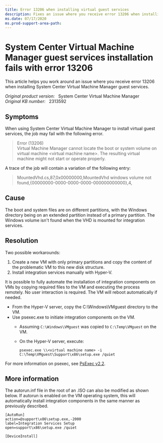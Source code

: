 ```yaml
---
title: Error 13206 when installing virtual guest services
description: Fixes an issue where you receive error 13206 when installing System Center Virtual Machine Manager guest services.
ms.date: 07/17/2020
ms.prod-support-area-path:
---
```

# System Center Virtual Machine Manager guest services installation fails with error 13206

This article helps you work around an issue where you receive error 13206 when installing System Center Virtual Machine Manager guest services.

_Original product version:_ &nbsp; System Center Virtual Machine Manager  
_Original KB number:_ &nbsp; 2313592

## Symptoms

When using System Center Virtual Machine Manager to install virtual guest services, the job may fail with the following error.

> Error (13206)  
> Virtual Machine Manager cannot locate the boot or system volume on virtual machine \<virtual machine name>. The resulting virtual machine might not start or operate properly.

A trace of the job will contain a variation of the following entry:

> MountedVhd.cs,87,0x00000000,MountedVhd windows volume not found,{00000000-0000-0000-0000-000000000000},4,

## Cause

The boot and system files are on different partitions, with the Windows directory being on an extended partition instead of a primary partition. The Windows volume isn't found when the VHD is mounted for integration services.

## Resolution

Two possible workarounds:

1. Create a new VM with only primary partitions and copy the content of the problematic VM to this new disk structure.
2. Install integration services manually with Hyper-V.

It is possible to fully automate the installation of integration components on VMs by copying required files to the VM and executing the process remotely. No user interaction is required. The VM will reboot automatically if needed.

- From the Hyper-V server, copy the C:\Windows\VMguest directory to the VM.
- Use psexec.exe to initiate integration components on the VM.
  - Assuming `C:\Windows\VMguest` was copied to `C:\Temp\VMguest` on the VM.
  - On the Hyper-V server, execute:

    ```console
    psexec.exe \\<virtual machine name> -i C:\Temp\VMguest\Support\x86\setup.exe /quiet
    ```

For more information on psexec, see [PsExec v2.2](/sysinternals/downloads/psexec).

## More information

The autorun.inf file in the root of an .ISO can also be modified as shown below. If autorun is enabled on the VM operating system, this will automatically install integration components in the same manner as previously described.

```console
[AutoRun]
action=@support\x86\setup.exe,-2000
label=Integration Services Setup
open=support\x86\setup.exe /quiet

[DeviceInstall]
```
